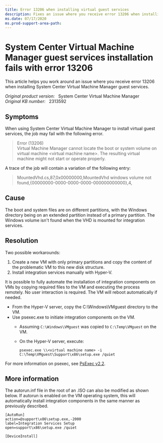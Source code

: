 ```yaml
---
title: Error 13206 when installing virtual guest services
description: Fixes an issue where you receive error 13206 when installing System Center Virtual Machine Manager guest services.
ms.date: 07/17/2020
ms.prod-support-area-path:
---
```

# System Center Virtual Machine Manager guest services installation fails with error 13206

This article helps you work around an issue where you receive error 13206 when installing System Center Virtual Machine Manager guest services.

_Original product version:_ &nbsp; System Center Virtual Machine Manager  
_Original KB number:_ &nbsp; 2313592

## Symptoms

When using System Center Virtual Machine Manager to install virtual guest services, the job may fail with the following error.

> Error (13206)  
> Virtual Machine Manager cannot locate the boot or system volume on virtual machine \<virtual machine name>. The resulting virtual machine might not start or operate properly.

A trace of the job will contain a variation of the following entry:

> MountedVhd.cs,87,0x00000000,MountedVhd windows volume not found,{00000000-0000-0000-0000-000000000000},4,

## Cause

The boot and system files are on different partitions, with the Windows directory being on an extended partition instead of a primary partition. The Windows volume isn't found when the VHD is mounted for integration services.

## Resolution

Two possible workarounds:

1. Create a new VM with only primary partitions and copy the content of the problematic VM to this new disk structure.
2. Install integration services manually with Hyper-V.

It is possible to fully automate the installation of integration components on VMs by copying required files to the VM and executing the process remotely. No user interaction is required. The VM will reboot automatically if needed.

- From the Hyper-V server, copy the C:\Windows\VMguest directory to the VM.
- Use psexec.exe to initiate integration components on the VM.
  - Assuming `C:\Windows\VMguest` was copied to `C:\Temp\VMguest` on the VM.
  - On the Hyper-V server, execute:

    ```console
    psexec.exe \\<virtual machine name> -i C:\Temp\VMguest\Support\x86\setup.exe /quiet
    ```

For more information on psexec, see [PsExec v2.2](/sysinternals/downloads/psexec).

## More information

The autorun.inf file in the root of an .ISO can also be modified as shown below. If autorun is enabled on the VM operating system, this will automatically install integration components in the same manner as previously described.

```console
[AutoRun]
action=@support\x86\setup.exe,-2000
label=Integration Services Setup
open=support\x86\setup.exe /quiet

[DeviceInstall]
```
